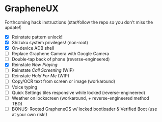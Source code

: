 # GrapheneUX
Forthcoming hack instructions (star/follow the repo so you don't miss the update!)
- [x] Reinstate pattern unlock!
- [x] Shizuku system privileges! (non-root)
- [x] On-device ADB shell
- [ ] Replace Graphene Camera with Google Camera
- [ ] Double-tap back of phone (reverse-engineered)
- [x] Reinstate *Now Playing*
- [ ] Reinstate *Call Screening* (WIP)
- [ ] Reinstate *Hold For Me* (WIP)
- [ ] Copy/OCR text from screen or image (workaround)
- [ ] Voice typing
- [ ] Quick Settings tiles responsive while locked (reverse-engineered)
- [ ] Weather on lockscreen (workaround, + reverse-engineered method TBD)
- [ ] BONUS: Rooted GrapheneOS w/ locked bootloader & Verified Boot (use at your own risk!)

